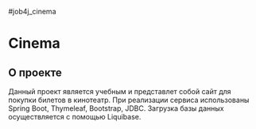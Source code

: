 #job4j_cinema

# Cinema
## О проекте

Данный проект является учебным и представлет собой
сайт для покупки билетов в кинотеатр.
При реализации сервиса использованы Spring Boot,
Thymeleaf, Bootstrap, JDBC. Загрузка базы
данных осуществляется с помощью Liquibase.
